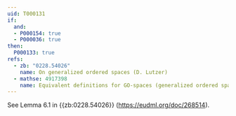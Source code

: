 ```yaml
---
uid: T000131
if:
  and:
  - P000154: true
  - P000036: true
then:
  P000133: true
refs:
  - zb: "0228.54026"
    name: On generalized ordered spaces (D. Lutzer)
  - mathse: 4917398
    name: Equivalent definitions for GO-spaces (generalized ordered spaces)
---
```


See Lemma 6.1 in {{zb:0228.54026}} (<https://eudml.org/doc/268514>).
